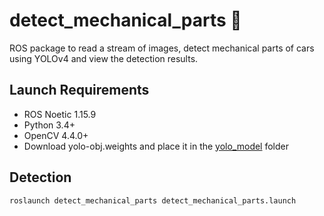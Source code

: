 # detect_mechanical_parts :construction:

ROS package to read a stream of images, detect mechanical parts of cars using YOLOv4 and view the detection results.

## Launch Requirements
* ROS Noetic 1.15.9
* Python 3.4+
* OpenCV 4.4.0+
* Download yolo-obj.weights and place it in the [yolo_model](yolo_model) folder

## Detection
```shell
roslaunch detect_mechanical_parts detect_mechanical_parts.launch
```